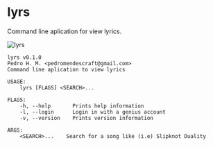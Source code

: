 # lyrs
Command line aplication for view lyrics.

![lyrs](https://media.githubusercontent.com/media/alt-art/lyrs/main/resource/lyrs.png)

```
lyrs v0.1.0
Pedro H. M. <pedromendescraft@gmail.com>
Command line aplication to view lyrics

USAGE:
    lyrs [FLAGS] <SEARCH>...

FLAGS:
    -h, --help       Prints help information
    -l, --login      Login in with a genius account
    -v, --version    Prints version information

ARGS:
    <SEARCH>...    Search for a song like (i.e) Slipknot Duality
```